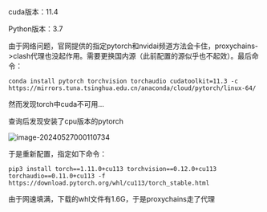 cuda版本：11.4

Python版本：3.7

由于网络问题，官网提供的指定pytorch和nvidai频道方法会卡住，proxychains->clash代理也没起作用。需要更换国内源（此前配置的源似乎也不起效）。最后命令：

`conda install pytorch torchvision torchaudio cudatoolkit=11.3 -c https://mirrors.tuna.tsinghua.edu.cn/anaconda/cloud/pytorch/linux-64/`

然而发现torch中cuda不可用…

查询后发现安装了cpu版本的pytorch

![image-20240527000110734](C:\Users\xiaoti\AppData\Roaming\Typora\typora-user-images\image-20240527000110734.png)

于是重新配置，指定如下命令：

`pip3 install torch==1.11.0+cu113 torchvision==0.12.0+cu113 torchaudio==0.11.0+cu113 -f https://download.pytorch.org/whl/cu113/torch_stable.html`

由于网速填满，下载的whl文件有1.6G，于是proxychains走了代理